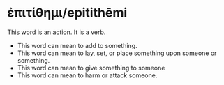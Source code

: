# ἐπιτίθημι/epitithēmi
This word is an action. It is a verb.

* This word can mean to add to something.
* This word can mean to lay, set, or place something upon someone or something.
* This word can mean to give something to someone
* This word can mean to harm or attack someone.
